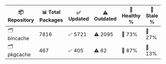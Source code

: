 | 📦 Repository | 📊 Total Packages | ✅ Updated | ⚠️ Outdated | 💚 Healthy % | 🔴 Stale % |
|---------------|-------------------|------------|-------------|-------------|------------|
| 🗂️ bincache | 7816 | ✅ 5721 | ⚠️ 2095 | 💚 73% | 🔴 27% |
| 🗂️ pkgcache | 467 | ✅ 405 | ⚠️ 62 | 💚 87% | 🔴 13% |
